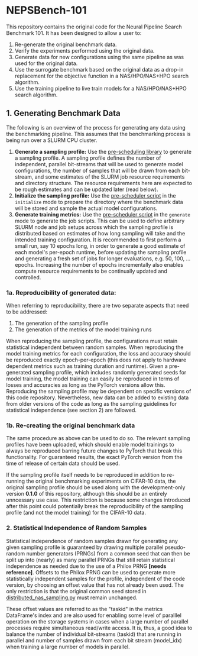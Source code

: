 # NEPSBench-101
This repository contains the original code for the Neural Pipeline Search 
Benchmark 101. 
It has been designed to allow a user to: 
1. Re-generate the original benchmark data. 
2. Verify the experiments performed using the original data.
3. Generate data for new configurations using the same pipeline as was used for the original data.
4. Use the surrogate benchmark based on the original data as a drop-in replacement for the objective function in a 
   NAS/HPO/NAS+HPO search algorithm.
5. Use the training pipeline to live train models for a NAS/HPO/NAS+HPO search algorithm.

## 1. Generating Benchmark Data
The following is an overview of the process for generating any data using the benchmarking pipeline. This assumes that 
the benchmarking process is being run over a SLURM CPU cluster.

1. **Generate a sampling profile:** Use the [pre-scheduling library](clusterlib/prescheduler.py) to generate a sampling 
   profile. A sampling profile defines the number of independent, parallel bit-streams that will be used to generate 
   model configurations, the number of samples that will be drawn from each bit-stream, and some estimates of the SLURM 
   job resource requirements and directory structure. The resource requirements here are expected to be rough estimates 
   and can be updated later (read below).
2. **Initialize the sampling profile:** Use the [pre-scheduler script](scripts/preschedule) in the `initialize` mode to 
   prepare the directory where the benchmark data will be stored and sample the actual model configurations.
3. **Generate training metrics:** Use the [pre-scheduler script](scripts/preschedule) in the `generate` mode to 
   generate the job scripts. This can be used to define arbitrary SLURM node and job setups across which the sampling 
   profile is distributed based on estimates of how long sampling will take and the intended training configuration. It 
   is recommended to first perform a small run, say 10 epochs long, in order to generate a good estimate of each 
   model's per-epoch runtime, before updating the sampling profile and generating a fresh set of jobs for longer 
   evaluations, e.g. 50, 100, ... epochs. Increasing the number of epochs incrementally also enables compute resource 
   requirements to be continually updated and controlled.

### 1a. Reproducibility of generated data:
When referring to reproducibility, there are two separate aspects that need to be addressed:
1. The generation of the sampling profile
2. The generation of the metrics of the model training runs

When reproducing the sampling profile, the configurations must  retain statistical independent between random samples. 
When reproducing the model training metrics for each configuration, the loss and accuracy should be reproduced 
exactly epoch-per-epoch (this does not apply to hardware dependent metrics such as training duration and runtime). 
Given a pre-generated sampling profile, which includes randomly generated seeds for model training, the model training 
can easily be reproduced in terms of losses and accuracies as long as the PyTorch versions allow this. Reproducing the 
sampling profile may be dependent on specific versions of this code repository. Nevertheless, new data can be added to 
existing data from older versions of the code as long as the sampling guidelines for statistical independence (see 
section 2) are followed.


### 1b. Re-creating the original benchmark data
The same procedure as above can be used to do so. The relevant sampling profiles have been uploaded, which should 
enable model trainings to always be reproduced barring future changes to PyTorch that break this functionality. For 
guaranteed results, the exact PyTorch version from the time of release of certain data should be used. 

If the sampling profile itself needs to be reproduced in addition to re-running the original benchmarking experiments 
on CIFAR-10 data, the original sampling profile should be used along with the development-only version **0.1.0** of 
this repository, although this should be an entirely unncessary use case. This restriction is because some changes 
introduced after this point could potentially break the reproducibility of the sampling profile (and not the model 
training) for the CIFAR-10 data. 


### 2. Statistical Independence of Random Samples
Statistical independence of random samples drawn for generating any given sampling profile is guaranteed by drawing 
multiple parallel pseudo-random number generators (PRNGs) from a common seed that can then be split up into (nearly) as 
many parallel PRNGs that still retain statistical independence as needed due to the use of a Philox PRNG 
**[needs reference]**. Offsets to the Philox PRNG can be used to generate more statistically independent samples for 
the profile, independent of the code version, by choosing an offset value that has not already been used. The only 
restriction is that the original common seed stored in [distributed_nas_sampling.py](distributed_nas_sampling.py) must 
remain unchanged. 

These offset values are referred to as the "taskid" in the metrics DataFrame's index and are also used for 
enabling some level of paralllel operation on the storage systems in cases when a large number of parallel processes 
require simultaneous read/write access. It is, thus, a good idea to balance the number of individual bit-streams 
(taskid) that are running in parallel and number of samples drawn from each bit stream (model_idx) when training a 
large number of models in parallel.